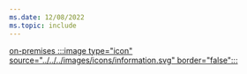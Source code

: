 ```yaml
---
ms.date: 12/08/2022
ms.topic: include
---
```


[on-premises :::image type="icon" source="../../../images/icons/information.svg" border="false":::](../hello-how-it-works-technology.md#on-premises-deployment "For organizations using Active Directory identities, not synchronized to Microsoft Entra ID. Device management is usually done via Group Policy")
